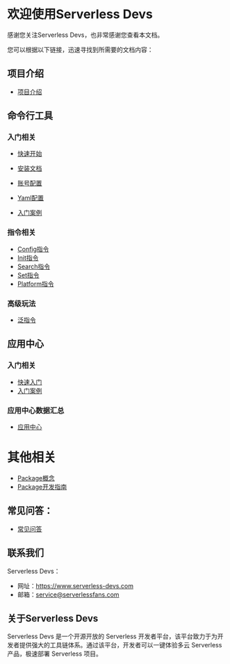 # 欢迎使用Serverless Devs

感谢您关注Serverless Devs，也非常感谢您查看本文档。

您可以根据以下链接，迅速寻找到所需要的文档内容：

## 项目介绍

* [项目介绍](Serverless-Devs/Serverless-Devs介绍.md)


## 命令行工具
### 入门相关

* [快速开始](开发者工具/快速入门/快速开始.md)
* [安装文档](开发者工具/快速入门/工具安装.md)
* [账号配置](开发者工具/快速入门/密钥配置.md)
* [Yaml配置](开发者工具/快速入门/Yaml格式规范.md)

* [入门案例](开发者工具/快速入门/入门案例.md)

### 指令相关

* [Config指令](开发者工具/指令相关/Config指令.md)
* [Init指令](开发者工具/指令相关/Init指令.md)
* [Search指令](开发者工具/指令相关/Search指令.md)
* [Set指令](开发者工具/指令相关/Set指令.md)
* [Platform指令](开发者工具/指令相关/Platform指令.md)

### 高级玩法
* [泛指令](开发者工具/指令相关/泛指令.md)


## 应用中心


### 入门相关

* [快速入门](应用中心/快速入门.md)
* [入门案例](应用中心/入门案例.md)

### 应用中心数据汇总

* [应用中心](应用中心/应用汇总.md)



# 其他相关
* [Package概念](Serverless-Devs/Package概念区分.md)
* [Package开发指南](Serverless-Devs/Package开发指南.md)

## 常见问答：

* [常见问答](开发者工具/快速入门/faq.md)

## 联系我们

Serverless Devs：

- 网址：https://www.serverless-devs.com
- 邮箱：service@serverlessfans.com

## 关于Serverless Devs

Serverless Devs 是一个开源开放的 Serverless 开发者平台，该平台致力于为开发者提供强大的工具链体系。通过该平台，开发者可以一键体验多云 Serverless 产品，极速部署 Serverless 项目。